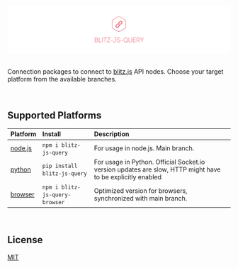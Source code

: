 [![Blitz.js API Connection Package](/banner.png)](https://github.com/nexus-devs)

##

Connection packages to connect to <a href="https://github.com/nexus-devs/blitz-js-api">blitz.js</a> API nodes. Choose your target platform from the available branches.

<br>

## Supported Platforms

| Platform           | Install        | Description   |
|:------------- |:------------- |:------------- |
| [node.js](https://github.com/nexus-devs/blitz-js-query/tree/nodejs) | `npm i blitz-js-query` | For usage in node.js. Main branch. |
| [python](https://github.com/nexus-devs/blitz-js-query/tree/python) | `pip install blitz-js-query` | For usage in Python. Official Socket.io version updates are slow, HTTP might have to be explicitly enabled |
| [browser](https://github.com/nexus-devs/blitz-js-query/tree/browser) | `npm i blitz-js-query-browser` | Optimized version for browsers, synchronized with main branch. |
<br>

## License
[MIT](https://github.com/nexus-devs/npm-blitz-query/blob/master/LICENSE.md)

